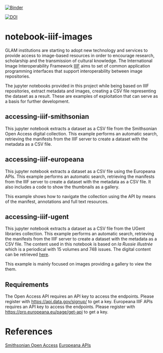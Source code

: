 [![Binder](https://mybinder.org/badge_logo.svg)](https://mybinder.org/v2/gh/hibernator11/notebook-iiif-images/master)

[![DOI](https://zenodo.org/badge/255172461.svg)](https://zenodo.org/badge/latestdoi/255172461)


# notebook-iiif-images
GLAM institutions are starting to adopt new technology and services to provide access to image-based resources in order to encourage research, scholarship and the transmission of cultural knowledge. The International Image Interoperability Framework [IIIF](https://iiif.io/) aims to set of common application programming interfaces that support interoperability between image repositories.

The jupyter notebooks provided in this project while being based on IIIF repositories, extract metadata and images, creating a CSV file representing the dataset as a result. These are examples of exploitation that can serve as a basis for further development.

## accessing-iiif-smithsonian
This jupyter notebook extracts a dataset as a CSV file from the Smithsonian Open Access digital collection. This example performs an automatic search, retrieving the manifests from the IIIF server to create a dataset with the metadata as a CSV file.

## accessing-iiif-europeana
This jupyter notebook extracts a dataset as a CSV file using the Europeana APIs. This example performs an automatic search, retrieving the manifests from the IIIF server to create a dataset with the metadata as a CSV file. It also includes a code to show the thumbnails as a gallery.

This example shows how to navigate the collection using the API by means of the manifest, annotations and full text resources.

## accessing-iiif-ugent
This jupyter notebook extracts a dataset as a CSV file from the UGent libraries collection. This example performs an automatic search, retrieving the manifests from the IIIF server to create a dataset with the metadata as a CSV file. The content used in this notebook is based on *la Russie illustrée* which is a periodical with 15 volumes and 748 issues. The digital content can be retrieved [here](https://lib.ugent.be/viewer/collection/RUG01-001643403#?c=&m=&s=&cv=&xywh=-2290%2C-224%2C7504%2C4200). 

This example is mainly focused on images providing a gallery to view the them.

## Requirements
The Open Access API requires an API key to access the endpoints. Please register with https://api.data.gov/signup/ to get a key.
Europeana IIIF APIs requires an API key to access the endpoints. Please register with https://pro.europeana.eu/page/get-api to get a key.

# References
[Smithsonian Open Access](https://www.si.edu/openaccess)
[Europeana APIs](https://pro.europeana.eu/page/iiif)
